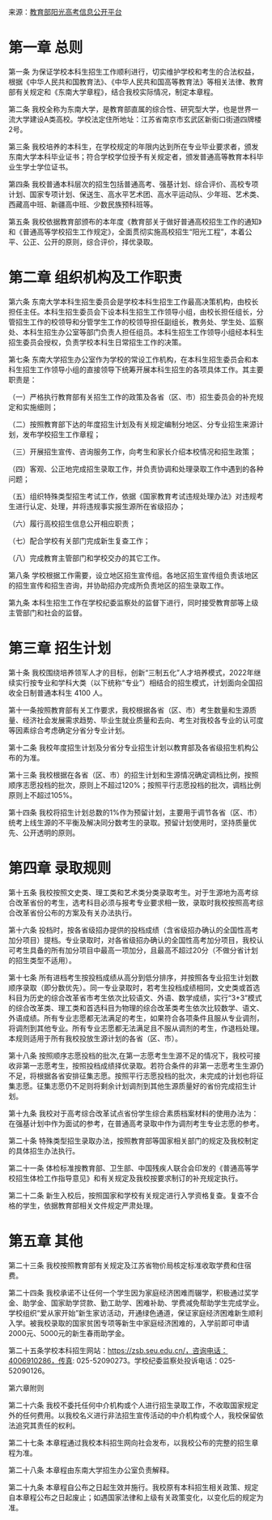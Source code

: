 来源：[教育部阳光高考信息公开平台](https://gaokao.chsi.com.cn/zsgs/zhangcheng/listVerifedZszc--infoId-3752882917,method-view,schId-225.dhtml)

# 第一章 总则

第一条 为保证学校本科生招生工作顺利进行，切实维护学校和考生的合法权益，根据《中华人民共和国教育法》、《中华人民共和国高等教育法》等相关法律、教育部有关规定和《东南大学章程》，结合我校实际情况，制定本章程。

第二条  我校全称为东南大学，是教育部直属的综合性、研究型大学，也是世界一流大学建设A类高校。学校法定住所地址：江苏省南京市玄武区新街口街道四牌楼2号。

第三条 我校培养的本科生，在学校规定的年限内达到所在专业毕业要求者，颁发东南大学本科毕业证书；符合学校学位授予有关规定者，颁发普通高等教育本科毕业生学士学位证书。

第四条 我校普通本科层次的招生包括普通高考、强基计划、综合评价、高校专项计划、国家专项计划、保送生、高水平艺术团、高水平运动队、少年班、艺术类、西藏高中班、新疆高中班、少数民族预科班等。

第五条 我校依据教育部颁布的本年度《教育部关于做好普通高校招生工作的通知》和《普通高等学校招生工作规定》，全面贯彻实施高校招生“阳光工程”，本着公平、公正、公开的原则，综合评价，择优录取。

# 第二章 组织机构及工作职责

第六条  东南大学本科生招生委员会是学校本科生招生工作最高决策机构，由校长担任主任。本科生招生委员会下设本科生招生工作领导小组，由校长担任组长，分管招生工作的校领导和分管学生工作的校领导担任副组长，教务处、学生处、监察处、本科生招生办公室等部门负责人担任组员。本科生招生工作领导小组经本科生招生委员会授权，负责学校本科生日常招生工作的决策。

第七条  东南大学招生办公室作为学校的常设工作机构，在本科生招生委员会和本科生招生工作领导小组的直接领导下统筹开展本科生招生的各项具体工作。其主要职责是：

（一）严格执行教育部有关招生工作的政策及各省（区、市）招生委员会的补充规定和实施细则；

（二）按照教育部下达的年度招生计划及有关规定编制分地区、分专业招生来源计划，发布学校招生工作章程；

（三）开展招生宣传、咨询服务工作，向考生和家长介绍本校情况和招生政策；

（四）客观、公正地完成招生录取工作，并负责协调和处理录取工作中遇到的各种问题；

（五）组织特殊类型招生考试工作，依据《国家教育考试违规处理办法》对违规考生进行认定、处理，并将违规事实报生源所在省级招办；

（六）履行高校招生信息公开相应职责；

（七）配合学校有关部门完成新生复查工作；

（八）完成教育主管部门和学校交办的其它工作。

第八条 学校根据工作需要，设立地区招生宣传组。各地区招生宣传组负责该地区的招生宣传和招生咨询，并协助招办完成所负责地区的招生录取工作。

第九条 本科生招生工作在学校纪委监察处的监督下进行，同时接受教育部等上级主管部门和社会的监督。

# 第三章 招生计划

第十条 我校围绕培养领军人才的目标，创新“三制五化”人才培养模式，2022年继续实行按专业和学科大类（以下统称“专业”）相结合的招生模式，计划面向全国招收全日制普通本科生 4100 人。

第十一条按照教育部有关工作要求，我校根据各省（区、市）考生数量和生源质量、经济社会发展需求趋势、毕业生就业质量和去向、考生对我校各专业的认可度等因素综合考虑确定分省分专业计划。

第十二条 我校年度招生计划及分省分专业招生计划以教育部及各省级招生机构公布的为准。

第十三条 我校根据在各省（区、市）的招生计划和生源情况确定调档比例，按照顺序志愿投档的批次，原则上不超过120%；按照平行志愿投档的批次，调档比例原则上不超过105%。

第十四条 我校将招生计划总数的1%作为预留计划，主要用于调节各省（区、市）统考上线生源的不平衡及解决同分数考生的录取。预留计划使用时，坚持质量优先、公开透明的原则。

# 第四章 录取规则

第十五条 我校按照文史类、理工类和艺术类分类录取考生。对于生源地为高考综合改革省份的考生，选考科目必须与报考专业要求相一致，录取时我校按照高考综合改革省份公布的方案及有关办法执行。

第十六条 投档时，按各省级招办提供的投档成绩（含省级招办确认的全国性高考加分项目）提档。专业录取时，对各省级招办确认的全国性高考加分项目，我校认可考生具备的所有加分项目中最高一项加分，且最高不超过20分（不做分省计划的招生类型不适用）。

第十七条 所有进档考生按投档成绩从高分到低分排序，并按照各专业招生计划数顺序录取（即分数优先）。同一专业录取时，若考生投档成绩相同，文史类或首选科目为历史的综合改革省市考生依次比较语文、外语、数学成绩，实行“3+3”模式的综合改革类、理工类和首选科目为物理的综合改革类考生依次比较数学、语文、外语成绩。所有专业志愿都无法满足的考生，如果符合各项条件且服从专业调剂，将调剂到其他专业。所有专业志愿都无法满足且不服从调剂的考生，作退档处理。本规则适用于所有我校投放生源计划的各省（区、市）。

第十八条 按照顺序志愿投档的批次,在第一志愿考生生源不足的情况下，我校可接收非第一志愿考生，按照投档成绩择优录取。若符合条件的非第一志愿考生生源仍不足，将根据各省安排征集志愿。按照平行志愿投档的批次，未完成的计划也将征集志愿。征集志愿仍不足则将剩余计划调剂到其他生源质量好的省份完成招生计划。

第十九条 我校对于高考综合改革试点省份学生综合素质档案材料的使用办法为：在强基计划中作为面试的参考，在普通高考录取中作为调剂考生专业志愿的参考。

第二十条 特殊类型招生录取办法，按照教育部等国家相关部门的规定及我校制定的具体招生办法执行。

第二十一条  体检标准按教育部、卫生部、中国残疾人联合会印发的《普通高等学校招生体检工作指导意见》和有关规定及我校按要求制订的补充规定执行。

第二十二条 新生入校后，按照国家和学校有关规定进行入学资格复查。复查不合格的学生，依据教育部相关文件规定严肃处理。

# 第五章 其他

第二十三条  我校按照教育部有关规定及江苏省物价局核定标准收取学费和住宿费。

第二十四条 我校承诺不让任何一个学生因为家庭经济困难而辍学，积极通过奖学金、助学金、国家助学贷款、勤工助学、困难补助、学费减免帮助学生完成学业。学校组织“爱从家开始”新生家访活动，开通绿色通道，保证家庭经济困难新生顺利入学。被我校录取的国家贫困专项等新生中家庭经济困难的，入学前即可申请2000元、5000元的新生春雨助学金。

第二十五条学校本科招生网站：https://zsb.seu.edu.cn/，咨询电话：4006910286，传真: 025-52090273。学校纪委监察处投诉电话：025-52090126。

第六章附则

第二十六条 我校不委托任何中介机构或个人进行招生录取工作，不收取国家规定外的任何费用。以我校名义进行非法招生宣传活动的中介机构或个人，我校保留依法追究其责任的权利。

第二十七条 本章程通过我校本科招生网向社会发布，以我校公布的完整的招生章程为准。

第二十八条  本章程由东南大学招生办公室负责解释。

第二十九条 本章程自公布之日起生效并施行。我校原有本科招生相关政策、规定自本章程公布之日起废止；如遇国家法律和上级有关政策变化，以变化后的规定为准。